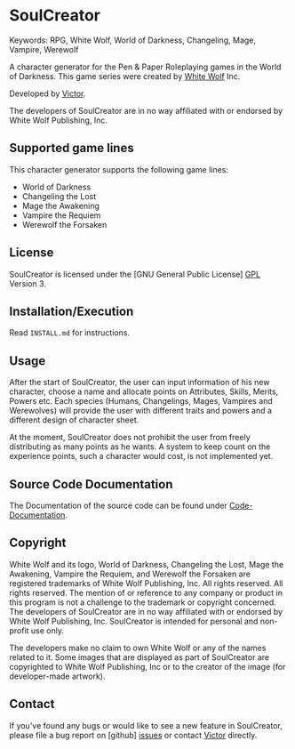 # SoulCreator

Keywords: RPG, White Wolf, World of Darkness, Changeling, Mage, Vampire, Werewolf

A character generator for the Pen & Paper Roleplaying games in the World of Darkness. This game series were created by [White Wolf][] Inc.

Developed by [Victor](victor@caern.de).

 The developers of SoulCreator are in no way affiliated with or endorsed by White Wolf Publishing, Inc.


## Supported game lines

This character generator supports the following game lines:

* World of Darkness
* Changeling the Lost
* Mage the Awakening
* Vampire the Requiem
* Werewolf the Forsaken


## License

SoulCreator is licensed under the [GNU General Public License] [GPL] Version 3.


## Installation/Execution

Read `INSTALL.md` for instructions.


## Usage

After the start of SoulCreator, the user can input information of his new character, choose a name and allocate points on Attributes, Skills, Merits, Powers etc. Each species (Humans, Changelings, Mages, Vampires and Werewolves) will provide the user with different traits and powers and a different design of character sheet.

At the moment, SoulCreator does not prohibit the user from freely distributing as many points as he wants. A system to keep count on the experience points, such a character would cost, is not implemented yet.


## Source Code Documentation

The Documentation of the source code can be found under [Code-Documentation][].


## Copyright

White Wolf and its logo, World of Darkness, Changeling the Lost, Mage the Awakening, Vampire the Requiem, and Werewolf the Forsaken are registered trademarks of White Wolf Publishing, Inc. All rights reserved. All rights reserved. The mention of or reference to any company or product in this program is not a challenge to the trademark or copyright concerned. The developers of SoulCreator are in no way affiliated with or endorsed by White Wolf Publishing, Inc. SoulCreator is intended for personal and non-profit use only.

The developers make no claim to own White Wolf or any of the names related to it. Some images that are displayed as part of SoulCreator are copyrighted to White Wolf Publishing, Inc or to the creator of the image (for developer-made artwork).


## Contact

If you've found any bugs or would like to see a new feature in SoulCreator, please file a bug report on [github] [issues] or contact [Victor](victor@caern.de) directly.


[Code-Documentation]: http://goliathleviathan.github.com/SoulCreator/index.html
[White Wolf]: http://www.white-wolf.com/
[GPL]: http://www.gnu.org/licenses/gpl-3.0.html
[issues]: https://github.com/GoliathLeviathan/SoulCreator/issues

